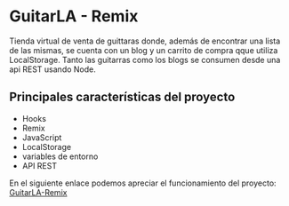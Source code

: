 # GuitarLA - Remix

Tienda virtual de venta de guittaras donde, además de encontrar una lista de las mismas, se cuenta con un blog y un carrito de compra qque utiliza LocalStorage. Tanto las guitarras como los blogs se consumen desde una api REST usando Node.

## Principales características del proyecto

- Hooks
- Remix
- JavaScript
- LocalStorage
- variables de entorno
- API REST

En el siguiente enlace podemos apreciar el funcionamiento del proyecto: [GuitarLA-Remix](https://guitar-la-remix-2bu72s9e2-dianagelbern.vercel.app/) 

